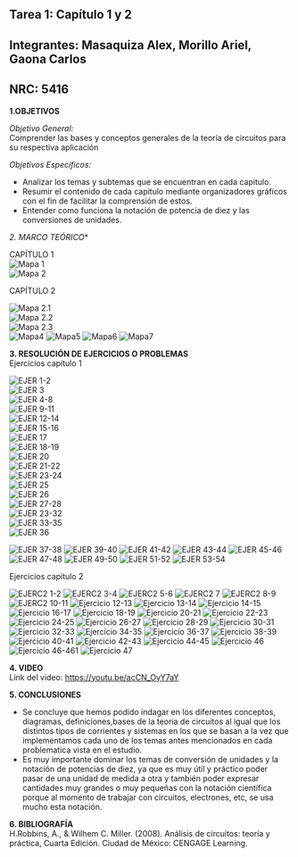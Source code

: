 ## Tarea 1: Capítulo 1 y 2     
## Integrantes: Masaquiza Alex, Morillo Ariel, Gaona Carlos    
## NRC: 5416   
**1.OBJETIVOS**  

  _Objetivo General:_       
 Comprender las bases y conceptos generales de la teoría de circuitos  para su respectiva aplicación 
 
_Objetivos Específicos:_       
*   Analizar los temas y subtemas que se encuentran en cada capitulo.
* Resumir el contenido de cada capitulo mediante organizadores gráficos  con el fin de facilitar la comprensión de estos.    
*  Entender como funciona la notación de potencia de diez y las conversiones de unidades.  

*2. MARCO TEÓRICO**   

CAPÍTULO 1    
![Mapa 1]( https://github.com/AlexMP98/Tarea/blob/main/Conceptos%20fundamentales%20de%20CD.jpg )    
![Mapa 2]( https://github.com/AlexMP98/Tarea/blob/main/Conceptos%20fundamentales%20de%20CD%20(2).png)     

CAPÍTULO 2     

![Mapa 2.1]( https://github.com/AlexMP98/Tarea/blob/main/Cuadro%201.PNG )   
![Mapa 2.2]( https://github.com/AlexMP98/Tarea/blob/main/cuadro2.PNG)     
![Mapa 2.3]( https://github.com/AlexMP98/Tarea/blob/main/Cuadro3.PNG)    
![Mapa4](https://github.com/AlexMP98/Tarea/blob/main/Corriente%202.4.jpg)
![Mapa5](https://github.com/AlexMP98/Tarea/blob/main/Fuente%20de%20voltaje%20de%20cd%20practicas%202.5.jpg)
![Mapa6](https://github.com/AlexMP98/Tarea/blob/main/Medicion%20de%20voltaje%20y%20corriente%202.6.jpg)
![Mapa7](https://github.com/AlexMP98/Tarea/blob/main/Fun.C%20Interruptores%2C%20fusibles%20e%20interruptores%20automaticos%202.7.jpg)    


**3. RESOLUCIÓN DE EJERCICIOS O PROBLEMAS**                      
Ejercicios capítulo 1     

![EJER 1-2]( https://github.com/AlexMP98/Tarea/blob/main/1-2.png)        
![EJER 3]( https://github.com/AlexMP98/Tarea/blob/main/3.png)   
![EJER 4-8]( https://github.com/AlexMP98/Tarea/blob/main/4-8.png)   
![EJER 9-11]( https://github.com/AlexMP98/Tarea/blob/main/9-11.png)    
![EJER 12-14]( https://github.com/AlexMP98/Tarea/blob/main/12-14.png)  
![EJER 15-16]( https://github.com/AlexMP98/Tarea/blob/main/15-16.png)   
![EJER 17]( https://github.com/AlexMP98/Tarea/blob/main/17.png)   
![EJER 18-19]( https://github.com/AlexMP98/Tarea/blob/main/18-19.png)    
![EJER 20]( https://github.com/AlexMP98/Tarea/blob/main/20.png)   
![EJER 21-22]( https://github.com/AlexMP98/Tarea/blob/main/21-22.png)    
![EJER 23-24]( https://github.com/AlexMP98/Tarea/blob/main/23-24.png)    
![EJER 25]( https://github.com/AlexMP98/Tarea/blob/main/25.png)    
![EJER 26]( https://github.com/AlexMP98/Tarea/blob/main/26.png)   
![EJER 27-28]( https://github.com/AlexMP98/Tarea/blob/main/27-28.png)     
![EJER 23-32]( https://github.com/AlexMP98/Tarea/blob/main/29-32.png)   
![EJER 33-35]( https://github.com/AlexMP98/Tarea/blob/main/33-35.png)   
![EJER 36](https://github.com/AlexMP98/Tarea/blob/main/Ejer%2036.png)

![EJER 37-38](https://github.com/AlexMP98/Tarea/blob/main/Ejer%2037-38.png)
![EJER 39-40](https://github.com/AlexMP98/Tarea/blob/main/Ejer%2039-40.png)
![EJER 41-42](https://github.com/AlexMP98/Tarea/blob/main/Ejer%2041-42.png)
![EJER 43-44](https://github.com/AlexMP98/Tarea/blob/main/Ejer%2043-44.png)
![EJER 45-46](https://github.com/AlexMP98/Tarea/blob/main/Ejer%2045-46.png)
![EJER 47-48](https://github.com/AlexMP98/Tarea/blob/main/Ejer%2047-48.png)
![EJER 49-50](https://github.com/AlexMP98/Tarea/blob/main/Ejer%2049-50.png)
![EJER 51-52](https://github.com/AlexMP98/Tarea/blob/main/Ejer%2051-52.png)
![EJER 53-54](https://github.com/AlexMP98/Tarea/blob/main/Ejer%2053-54.png)

Ejercicios capítulo 2

![EJERC2 1-2](https://github.com/AlexMP98/Tarea/blob/main/EjerC2%201-2.png)
![EJERC2 3-4](https://github.com/AlexMP98/Tarea/blob/main/EjerC2%203-4.png)
![EJERC2 5-6](https://github.com/AlexMP98/Tarea/blob/main/EjerC2%205-6.png)
![EJERC2 7](https://github.com/AlexMP98/Tarea/blob/main/EjerC2%207.png)
![EJERC2 8-9](https://github.com/AlexMP98/Tarea/blob/main/EjerC2%208-9.png)
![EJERC2 10-11](https://github.com/AlexMP98/Tarea/blob/main/EjerC2%2010-11.png)
![Ejercicio 12-13](https://github.com/AlexMP98/Tarea/blob/main/Ejercicio%201.PNG)
![Ejercicio 13-14](https://github.com/AlexMP98/Tarea/blob/main/Ejercicio%202.PNG)
![Ejercicio 14-15](https://github.com/AlexMP98/Tarea/blob/main/Ejercicio%203.PNG)
![Ejercicio 16-17](https://github.com/AlexMP98/Tarea/blob/main/Ejercicio%204.PNG)
![Ejercicio 18-19](https://github.com/AlexMP98/Tarea/blob/main/Ejercicio%205.PNG)
![Ejercicio 20-21](https://github.com/AlexMP98/Tarea/blob/main/Ejercicio%206.PNG)
![Ejercicio 22-23](https://github.com/AlexMP98/Tarea/blob/main/Ejercicio%207.PNG)
![Ejercicio 24-25](https://github.com/AlexMP98/Tarea/blob/main/Ejercicio%208.PNG) 
![Ejercicio 26-27](https://github.com/AlexMP98/Tarea/blob/main/Ejercicio%209.PNG)
![Ejercicio 28-29](https://github.com/AlexMP98/Tarea/blob/main/Ejercicio%2010.PNG)
![Ejercicio 30-31](https://github.com/AlexMP98/Tarea/blob/main/Ejercicio%2011.PNG)
![Ejercicio 32-33](https://github.com/AlexMP98/Tarea/blob/main/Ejercicio%2012.PNG)
![Ejercicio 34-35](https://github.com/AlexMP98/Tarea/blob/main/Ejercicio%2013.PNG)
![Ejercicio 36-37](https://github.com/AlexMP98/Tarea/blob/main/Ejercicio%2014.PNG)
![Ejercicio 38-39](https://github.com/AlexMP98/Tarea/blob/main/Ejercicio%2015.PNG)
![Ejercicio 40-41](https://github.com/AlexMP98/Tarea/blob/main/Ejercicio%2016.PNG)
![Ejercicio 42-43](https://github.com/AlexMP98/Tarea/blob/main/Ejercicio%2017.PNG)
![Ejercicio 44-45](https://github.com/AlexMP98/Tarea/blob/main/Ejercicio%2018.PNG)
![Ejercicio 46](https://github.com/AlexMP98/Tarea/blob/main/Ejercicio%20191.PNG)
![Ejercicio 46-461](https://github.com/AlexMP98/Tarea/blob/main/Ejercicio%20192.PNG)
![Ejercicio 47](https://github.com/AlexMP98/Tarea/blob/main/Ejercicio%2020.PNG)    

**4. VIDEO**   
Link del video: https://youtu.be/acCN_OyY7aY


**5. CONCLUSIONES**    
* Se concluye que hemos podido indagar en los diferentes conceptos, diagramas, definiciones,bases de la teoria de circuitos al igual que los distintos tipos de corrientes y sistemas en los que se basan a la vez que implementamos cada uno de los temas antes mencionados en cada problematica vista en el estudio.    
* Es muy importante dominar los temas de conversión de unidades y la notación de potencias de diez, ya que es muy útil y práctico poder pasar de una unidad de medida a otra y también poder expresar cantidades muy grandes o muy pequeñas con la notación científica porque al momento de trabajar con circuitos, electrones, etc, se usa mucho esta notación.  
 
**6. BIBLIOGRAFÍA**  
H.Robbins, A., & Wilhem C. Miller. (2008). Análisis de circuitos: teoría y práctica, Cuarta Edición. Ciudad de México: CENGAGE Learning.


